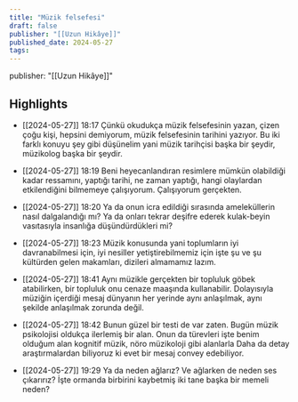 ```yaml
---
title: "Müzik felsefesi"
draft: false
publisher: "[[Uzun Hikâye]]"
published_date: 2024-05-27
tags:
---
```

publisher: "[[Uzun Hikâye]]"


## Highlights
* [[2024-05-27]] 18:17  Çünkü okudukça müzik felsefesinin yazan, çizen çoğu kişi, hepsini demiyorum, müzik felsefesinin tarihini yazıyor. Bu iki farklı konuyu şey gibi düşünelim yani müzik tarihçisi başka bir şeydir, müzikolog başka bir şeydir.

* [[2024-05-27]] 18:19  Beni heyecanlandıran resimlere mümkün olabildiği kadar ressamını, yaptığı tarihi, ne zaman yaptığı, hangi olaylardan etkilendiğini bilmemeye çalışıyorum. Çalışıyorum gerçekten.

* [[2024-05-27]] 18:20  Ya da onun icra edildiği sırasında ameleküllerin nasıl dalgalandığı mı? Ya da onları tekrar deşifre ederek kulak-beyin vasıtasıyla insanlığa düşündürdükleri mi?

* [[2024-05-27]] 18:23  Müzik konusunda yani toplumların iyi davranabilmesi için, iyi nesiller yetiştirebilmemiz için işte şu ve şu kültürden gelen makamları, dizileri almamamız lazım.

* [[2024-05-27]] 18:41  Aynı müzikle gerçekten bir topluluk göbek atabilirken, bir topluluk onu cenaze maaşında kullanabilir. Dolayısıyla müziğin içerdiği mesaj dünyanın her yerinde aynı anlaşılmak, aynı şekilde anlaşılmak zorunda değil.

* [[2024-05-27]] 18:42  Bunun güzel bir testi de var zaten. Bugün müzik psikolojisi oldukça ilerlemiş bir alan. Onun da türevleri işte benim olduğum alan kognitif müzik, nöro müzikoloji gibi alanlarla Daha da detay araştırmalardan biliyoruz ki evet bir mesaj convey edebiliyor.

* [[2024-05-27]] 19:29  Ya da neden ağlarız? Ve ağlarken de neden ses çıkarırız? İşte ormanda birbirini kaybetmiş iki tane başka bir memeli neden?

